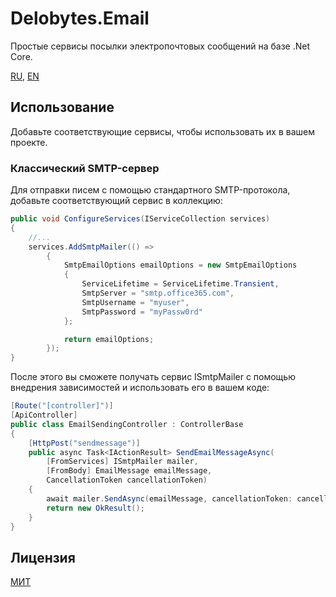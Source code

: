 ﻿# Delobytes.Email
Простые сервисы посылки электропочтовых сообщений на базе .Net Core.

[RU](README.md), [EN](README.en.md)

## Использование
Добавьте соответствующие сервисы, чтобы использовать их в вашем проекте.


### Классический SMTP-сервер
Для отправки писем с помощью стандартного SMTP-протокола, добавьте соответствующий сервис в коллекцию:

```csharp
public void ConfigureServices(IServiceCollection services)
{
    //...
    services.AddSmtpMailer(() =>
        {
            SmtpEmailOptions emailOptions = new SmtpEmailOptions
            {
				ServiceLifetime = ServiceLifetime.Transient,
                SmtpServer = "smtp.office365.com",
                SmtpUsername = "myuser",
                SmtpPassword = "myPassw0rd"
            };

            return emailOptions;
        });
}
```

После этого вы сможете получать сервис ISmtpMailer с помощью внедрения зависимостей и использовать его в вашем коде:

```csharp
[Route("[controller]")]
[ApiController]
public class EmailSendingController : ControllerBase
{
    [HttpPost("sendmessage")]
    public async Task<IActionResult> SendEmailMessageAsync(
        [FromServices] ISmtpMailer mailer,
        [FromBody] EmailMessage emailMessage,
        CancellationToken cancellationToken)
    {
	    await mailer.SendAsync(emailMessage, cancellationToken: cancellationToken);
        return new OkResult();
    }
}
```


## Лицензия
[МИТ](https://github.com/a-postx/Delobytes.Email/blob/master/LICENSE)